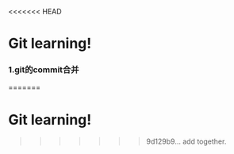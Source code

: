 <<<<<<< HEAD
#  Git learning!
### 1.git的commit合并
=======
#  Git learning!
>>>>>>> 9d129b9... add together.
